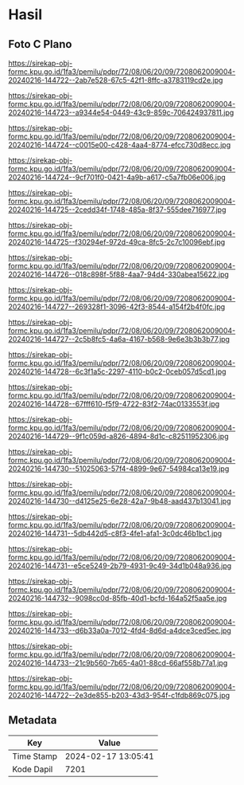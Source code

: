 # Hasil

## Foto C Plano

https://sirekap-obj-formc.kpu.go.id/1fa3/pemilu/pdpr/72/08/06/20/09/7208062009004-20240216-144722--2ab7e528-67c5-42f1-8ffc-a3783119cd2e.jpg

https://sirekap-obj-formc.kpu.go.id/1fa3/pemilu/pdpr/72/08/06/20/09/7208062009004-20240216-144723--a9344e54-0449-43c9-859c-706424937811.jpg

https://sirekap-obj-formc.kpu.go.id/1fa3/pemilu/pdpr/72/08/06/20/09/7208062009004-20240216-144724--c0015e00-c428-4aa4-8774-efcc730d8ecc.jpg

https://sirekap-obj-formc.kpu.go.id/1fa3/pemilu/pdpr/72/08/06/20/09/7208062009004-20240216-144724--9cf701f0-0421-4a9b-a617-c5a7fb06e006.jpg

https://sirekap-obj-formc.kpu.go.id/1fa3/pemilu/pdpr/72/08/06/20/09/7208062009004-20240216-144725--2cedd34f-1748-485a-8f37-555dee716977.jpg

https://sirekap-obj-formc.kpu.go.id/1fa3/pemilu/pdpr/72/08/06/20/09/7208062009004-20240216-144725--f30294ef-972d-49ca-8fc5-2c7c10096ebf.jpg

https://sirekap-obj-formc.kpu.go.id/1fa3/pemilu/pdpr/72/08/06/20/09/7208062009004-20240216-144726--018c898f-5f88-4aa7-94d4-330abea15622.jpg

https://sirekap-obj-formc.kpu.go.id/1fa3/pemilu/pdpr/72/08/06/20/09/7208062009004-20240216-144727--269328f1-3096-42f3-8544-a154f2b4f0fc.jpg

https://sirekap-obj-formc.kpu.go.id/1fa3/pemilu/pdpr/72/08/06/20/09/7208062009004-20240216-144727--2c5b8fc5-4a6a-4167-b568-9e6e3b3b3b77.jpg

https://sirekap-obj-formc.kpu.go.id/1fa3/pemilu/pdpr/72/08/06/20/09/7208062009004-20240216-144728--6c3f1a5c-2297-4110-b0c2-0ceb057d5cd1.jpg

https://sirekap-obj-formc.kpu.go.id/1fa3/pemilu/pdpr/72/08/06/20/09/7208062009004-20240216-144728--67fff610-f5f9-4722-83f2-74ac0133553f.jpg

https://sirekap-obj-formc.kpu.go.id/1fa3/pemilu/pdpr/72/08/06/20/09/7208062009004-20240216-144729--9f1c059d-a826-4894-8d1c-c82511952306.jpg

https://sirekap-obj-formc.kpu.go.id/1fa3/pemilu/pdpr/72/08/06/20/09/7208062009004-20240216-144730--51025063-57f4-4899-9e67-54984ca13e19.jpg

https://sirekap-obj-formc.kpu.go.id/1fa3/pemilu/pdpr/72/08/06/20/09/7208062009004-20240216-144730--d4125e25-6e28-42a7-9b48-aad437b13041.jpg

https://sirekap-obj-formc.kpu.go.id/1fa3/pemilu/pdpr/72/08/06/20/09/7208062009004-20240216-144731--5db442d5-c8f3-4fe1-afa1-3c0dc46b1bc1.jpg

https://sirekap-obj-formc.kpu.go.id/1fa3/pemilu/pdpr/72/08/06/20/09/7208062009004-20240216-144731--e5ce5249-2b79-4931-9c49-34d1b048a936.jpg

https://sirekap-obj-formc.kpu.go.id/1fa3/pemilu/pdpr/72/08/06/20/09/7208062009004-20240216-144732--9098cc0d-85fb-40d1-bcfd-164a52f5aa5e.jpg

https://sirekap-obj-formc.kpu.go.id/1fa3/pemilu/pdpr/72/08/06/20/09/7208062009004-20240216-144733--d6b33a0a-7012-4fd4-8d6d-a4dce3ced5ec.jpg

https://sirekap-obj-formc.kpu.go.id/1fa3/pemilu/pdpr/72/08/06/20/09/7208062009004-20240216-144733--21c9b560-7b65-4a01-88cd-66af558b77a1.jpg

https://sirekap-obj-formc.kpu.go.id/1fa3/pemilu/pdpr/72/08/06/20/09/7208062009004-20240216-144722--2e3de855-b203-43d3-954f-c1fdb869c075.jpg


## Metadata

| Key        | Value               |
| ---------- | ------------------- |
| Time Stamp | 2024-02-17 13:05:41 |
| Kode Dapil | 7201                |



